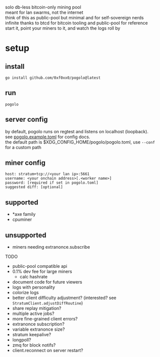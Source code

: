 solo db-less bitcoin-only mining pool  
meant for lan swarms, not the internet  
think of this as public-pool but minimal and for self-sovereign nerds  
infinite thanks to btcd for bitcoin tooling and public-pool for reference  
start it, point your miners to it, and watch the logs roll by

# setup
## install
```
go install github.com/0xf0xx0/pogolo@latest
```

## run
```
pogolo
```

## server config
by default, pogolo runs on regtest and listens on localhost (loopback).  
see [pogolo.example.toml](./pogolo.example.toml) for config docs.  
the default path is $XDG_CONFIG_HOME/pogolo/pogolo.toml, use `--conf` for a custom path

## miner config
```
host: stratum+tcp://<your lan ip>:5661
username: <your onchain address>[.<worker name>]
password: [required if set in pogolo.toml]
suggested diff: [optional]
```

## supported
- *axe family
- cpuminer
## unsupported
- miners needing extranonce.subscribe

TODO
- public-pool compatible api
- 0.1% dev fee for large miners
    - calc hashrate
- document code for future viewers
- logs with personality
- colorize logs
- better client difficulty adjustment? (interested? see `StratumClient.adjustDiffRoutine`)
- share replay mitigation?
- multiple active jobs?
- more fine-grained client errors?
- extranonce subscription?
- variable extranonce size?
- stratum keepalive?
- longpoll?
- zmq for block notifs?
- client.reconnect on server restart?
